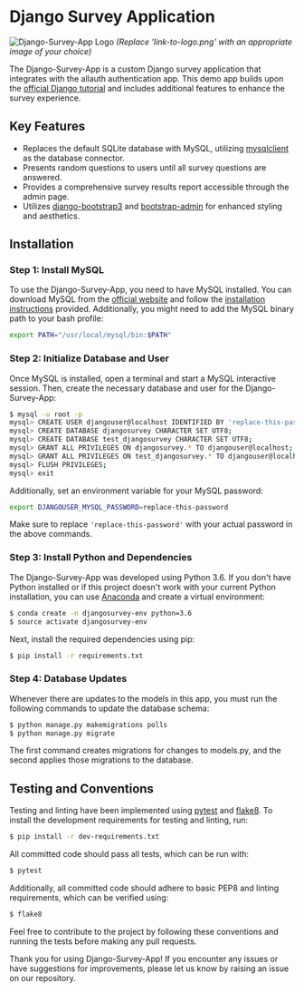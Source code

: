 # Django Survey Application

![Django-Survey-App Logo](link-to-logo.png) *(Replace 'link-to-logo.png' with an appropriate image of your choice)*

The Django-Survey-App is a custom Django survey application that integrates with the allauth authentication app. This demo app builds upon the [official Django tutorial](https://docs.djangoproject.com/en/1.10/intro/tutorial01/) and includes additional features to enhance the survey experience.

## Key Features

- Replaces the default SQLite database with MySQL, utilizing [mysqlclient](https://pypi.python.org/pypi/mysqlclient) as the database connector.
- Presents random questions to users until all survey questions are answered.
- Provides a comprehensive survey results report accessible through the admin page.
- Utilizes [django-bootstrap3](https://django-bootstrap3.readthedocs.io/) and [bootstrap-admin](https://github.com/django-admin-bootstrap/django-admin-bootstrap) for enhanced styling and aesthetics.

## Installation

### Step 1: Install MySQL

To use the Django-Survey-App, you need to have MySQL installed. You can download MySQL from the [official website](https://dev.mysql.com/downloads/mysql/) and follow the [installation instructions](https://dev.mysql.com/doc/refman/5.7/en/installing.html) provided. Additionally, you might need to add the MySQL binary path to your bash profile:

```bash
export PATH="/usr/local/mysql/bin:$PATH"
```

### Step 2: Initialize Database and User

Once MySQL is installed, open a terminal and start a MySQL interactive session. Then, create the necessary database and user for the Django-Survey-App:

```bash
$ mysql -u root -p
mysql> CREATE USER djangouser@localhost IDENTIFIED BY 'replace-this-password';
mysql> CREATE DATABASE djangosurvey CHARACTER SET UTF8;
mysql> CREATE DATABASE test_djangosurvey CHARACTER SET UTF8;
mysql> GRANT ALL PRIVILEGES ON djangosurvey.* TO djangouser@localhost;
mysql> GRANT ALL PRIVILEGES ON test_djangosurvey.* TO djangouser@localhost;
mysql> FLUSH PRIVILEGES;
mysql> exit
```

Additionally, set an environment variable for your MySQL password:

```bash
export DJANGOUSER_MYSQL_PASSWORD=replace-this-password
```

Make sure to replace `'replace-this-password'` with your actual password in the above commands.

### Step 3: Install Python and Dependencies

The Django-Survey-App was developed using Python 3.6. If you don't have Python installed or if this project doesn't work with your current Python installation, you can use [Anaconda](https://www.continuum.io/downloads) and create a virtual environment:

```bash
$ conda create -n djangosurvey-env python=3.6
$ source activate djangosurvey-env
```

Next, install the required dependencies using pip:

```bash
$ pip install -r requirements.txt
```

### Step 4: Database Updates

Whenever there are updates to the models in this app, you must run the following commands to update the database schema:

```bash
$ python manage.py makemigrations polls
$ python manage.py migrate
```

The first command creates migrations for changes to models.py, and the second applies those migrations to the database.

## Testing and Conventions

Testing and linting have been implemented using [pytest](http://doc.pytest.org/) and [flake8](http://flake8.pycqa.org/). To install the development requirements for testing and linting, run:

```bash
$ pip install -r dev-requirements.txt
```

All committed code should pass all tests, which can be run with:

```bash
$ pytest
```

Additionally, all committed code should adhere to basic PEP8 and linting requirements, which can be verified using:

```bash
$ flake8
```

Feel free to contribute to the project by following these conventions and running the tests before making any pull requests.

Thank you for using Django-Survey-App! If you encounter any issues or have suggestions for improvements, please let us know by raising an issue on our repository.
